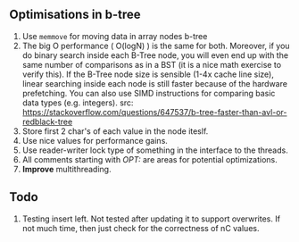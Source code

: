 ## Optimisations in b-tree
1. Use `memmove` for moving data in array nodes b-tree
2. The big O performance ( O(logN) ) is the same for both. Moreover, if you do binary search inside each B-Tree node, you will even end up with the same number of comparisons as in a BST (it is a nice math exercise to verify this). If the B-Tree node size is sensible (1-4x cache line size), linear searching inside each node is still faster because of the hardware prefetching. You can also use SIMD instructions for comparing basic data types (e.g. integers). src: https://stackoverflow.com/questions/647537/b-tree-faster-than-avl-or-redblack-tree
3. Store first 2 char's of each value in the node iteslf.
4. Use nice values for performance gains.
5. Use reader-writer lock type of something in the interface to the threads.
6. All comments starting with *OPT:* are areas for potential optimizations.
7. **Improve** multithreading.


## Todo
1. Testing insert left. Not tested after updating it to support overwrites. If not much time, then just check for the correctness of nC values.